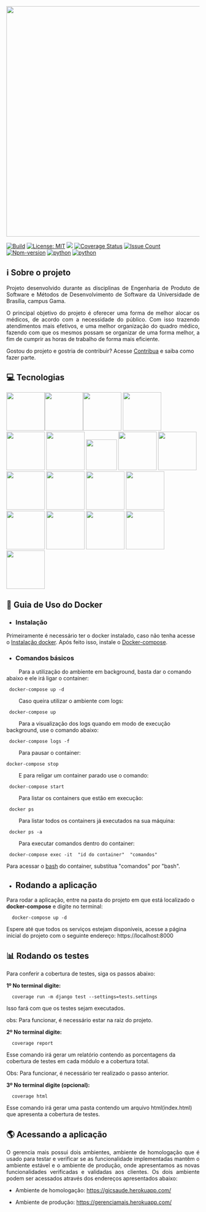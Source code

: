 <p align="center"><a href="image" target="_blank"><img width="600"src="https://github.com/fga-gpp-mds/2018.1_Gerencia_mais/blob/master/docs/documentos/imagens/logo/logo.jpg"></a></p>
<p align="center">
 
  <a href="https://travis-ci.org/fga-gpp-mds/2018.1_Gerencia_mais"><img src="https://travis-ci.org/fga-gpp-mds/2018.1_Gerencia_mais.svg?branch=master" alt="Build"></a>
<a href="https://opensource.org/licenses/MIT"><img src="https://img.shields.io/badge/License-MIT-blue.svg" alt="License: MIT"></a>
  <a href="https://codeclimate.com/github/fga-gpp-mds/2018.1_Gerencia_mais/maintainability"><img src="https://api.codeclimate.com/v1/badges/4aff97e7847e842ef8be/maintainability" /></a>
     <a href='https://coveralls.io/github/fga-gpp-mds/2018.1_Gerencia_mais?branch=is64_Integrar_Frontend_e_Backend'><img src='https://coveralls.io/repos/github/fga-gpp-mds/2018.1_Gerencia_mais/badge.svg?branch=is64_Integrar_Frontend_e_Backend' alt='Coverage Status' /></a>
  <a href="https://codeclimate.com/github/fga-gpp-mds/2018.1_Gerencia_mais"><img src="https://codeclimate.com/github/fga-gpp-mds/2018.1_Gerencia_mais/badges/issue_count.svg" alt="Issue Count"></a>
    <a href=''><img src='https://img.shields.io/npm/v/npm.svg' alt='Npm-version' /></a>
   <a href='https://www.python.org/'><img src='https://img.shields.io/badge/Made%20with-Python-1f425f.svg' alt='python' /></a>
   <a href='https://i.imgur.com/1eUkAob.jpg'><img src='https://i.imgur.com/1eUkAob.jpg' alt='python' /></a>


</p>




## ℹ️ Sobre o projeto
<p align="justify">Projeto desenvolvido durante as disciplinas de Engenharia de Produto de Software e Métodos de Desenvolvimento de Software da Universidade de Brasília, campus Gama.</p>
<p align="justify">O principal objetivo do projeto é oferecer uma forma de melhor alocar os médicos, de acordo com a necessidade do público. Com isso trazendo atendimentos mais efetivos, e uma melhor organização do quadro médico, fazendo com que os mesmos possam se organizar de uma forma melhor, a fim de cumprir as horas de trabalho de forma mais eficiente.</p>

Gostou do projeto e gostria de contribuir? Acesse [Contribua](https://github.com/fga-gpp-mds/2018.1_Gerencia_mais/blob/master/CONTRIBUTING.md) e saiba como fazer parte.


## 💻 Tecnologias

<p><a href="image" target="_blank"><img width="100"src="https://github.com/fga-gpp-mds/2018.1_Gerencia_mais/blob/master/docs/documentos/imagens/Tecnologias/TravisCI-Mascot-1.png"></a><a href="image" target="_blank"><img width="100"src="https://github.com/fga-gpp-mds/2018.1_Gerencia_mais/blob/master/docs/documentos/imagens/Tecnologias/codeclimate.jpg"></a><a href="image" target="_blank"><img width="100"src="https://github.com/fga-gpp-mds/2018.1_Gerencia_mais/blob/master/docs/documentos/imagens/Tecnologias/css-logo-400x400.png"></a>
</a><a href="image" target="_blank"><img width="100"src="https://github.com/fga-gpp-mds/2018.1_Gerencia_mais/blob/master/docs/documentos/imagens/Tecnologias/docker.gif"></a>
</a><a href="image" target="_blank"><img width="100"src="https://github.com/fga-gpp-mds/2018.1_Gerencia_mais/blob/master/docs/documentos/imagens/Tecnologias/drive.gif"></a>
</a><a href="image" target="_blank"><img width="100"src="https://github.com/fga-gpp-mds/2018.1_Gerencia_mais/blob/master/docs/documentos/imagens/Tecnologias/github.gif"></a>
</a><a href="image" target="_blank"><img width="80"src="https://github.com/fga-gpp-mds/2018.1_Gerencia_mais/blob/master/docs/documentos/imagens/Tecnologias/heroku.svg"></a>
</a><a href="image" target="_blank"><img width="100"src="https://github.com/fga-gpp-mds/2018.1_Gerencia_mais/blob/master/docs/documentos/imagens/Tecnologias/html.png"></a>
</a><a href="image" target="_blank"><img width="100"src="https://github.com/fga-gpp-mds/2018.1_Gerencia_mais/blob/master/docs/documentos/imagens/Tecnologias/nodejs.png"></a>
</a><a href="image" target="_blank"><img width="100"src="https://github.com/fga-gpp-mds/2018.1_Gerencia_mais/blob/master/docs/documentos/imagens/Tecnologias/pytest.png"></a>
</a><a href="image" target="_blank"><img width="100"src="https://github.com/fga-gpp-mds/2018.1_Gerencia_mais/blob/master/docs/documentos/imagens/Tecnologias/python-django.png"></a>
</a><a href="image" target="_blank"><img width="100"src="https://github.com/fga-gpp-mds/2018.1_Gerencia_mais/blob/master/docs/documentos/imagens/Tecnologias/react.png"></a>
</a><a href="image" target="_blank"><img width="100"src="https://github.com/fga-gpp-mds/2018.1_Gerencia_mais/blob/master/docs/documentos/imagens/Tecnologias/restfram.png"></a>
</a><a href="image" target="_blank"><img width="100"src="https://github.com/fga-gpp-mds/2018.1_Gerencia_mais/blob/master/docs/documentos/imagens/Tecnologias/selenium-test-automation.png"></a>
</a><a href="image" target="_blank"><img width="100"src="https://github.com/fga-gpp-mds/2018.1_Gerencia_mais/blob/master/docs/documentos/imagens/Tecnologias/telegram.gif"></a>
</a><a href="image" target="_blank"><img width="100"src="https://github.com/fga-gpp-mds/2018.1_Gerencia_mais/blob/master/docs/documentos/imagens/Tecnologias/zenhub.jpg"></a>
 </a>
 <a href="image" target="_blank"><img width="100"src="https://github.com/fga-gpp-mds/2018.1_Gerencia_mais/blob/master/docs/documentos/imagens/Tecnologias/ColourContrastAnalyserPortable_128.png"></a>
 <a href="image" target="_blank"><img width="100"src="https://github.com/fga-gpp-mds/2018.1_Gerencia_mais/blob/master/docs/documentos/imagens/Tecnologias/coveralls-logo.png"></a>

## 🐳 Guia de Uso do Docker

* ### Instalação
Primeiramente é necessário ter o docker instalado, caso não tenha acesse o [Instalação docker](https://docs.docker.com/engine/installation/linux/docker-ce/). Após feito isso, instale o [Docker-compose](https://docs.docker.com/compose/install/).

* ### Comandos básicos 

 &emsp;&emsp; Para a utilização do ambiente em background, basta dar o comando abaixo e ele irá ligar o container:
 
 ```terminal
  docker-compose up -d
 ```
 &emsp;&emsp; Caso queira utilizar o ambiente com logs:

 ```terminal
  docker-compose up 
 ```
 &emsp;&emsp; Para a visualização dos logs quando em modo de execução background, use o comando abaixo:

 ```terminal
  docker-compose logs -f
 ```

 &emsp;&emsp; Para pausar o container:

  ```terminal
  docker-compose stop
 ```
 &emsp;&emsp; E para religar um container parado use o comando: 
 
 ```terminal
  docker-compose start 
 ```

 &emsp;&emsp; Para listar os containers que estão em execução:
 
 ```terminal
  docker ps
 ```
 &emsp;&emsp; Para listar todos os containers já executados na sua máquina:
 
 ```terminal
  docker ps -a
 ```
 &emsp;&emsp; Para executar comandos dentro do container:
 
 ```terminal
  docker-compose exec -it  "id do container"  "comandos"
 ```
 Para acessar o [bash](https://www.gnu.org/software/bash/) do container, substitua "comandos" por "bash".

* ## Rodando a aplicação

Para rodar a aplicação, entre na pasta do projeto em que está localizado o __docker-compose__ e digite no terminal:

```
  docker-compose up -d
```
Espere até que todos os serviços estejam disponíveis, acesse a página inicial do projeto com o seguinte endereço: https://localhost:8000

## 📊 Rodando os testes

Para conferir a cobertura de testes, siga os passos abaixo:

__1º No terminal digite:__
```Terminal
  coverage run -m django test --settings=tests.settings 
```
Isso fará com que os testes sejam executados.

obs: Para funcionar, é necessário estar na raiz do projeto.

__2º No terminal digite:__
```Terminal
  coverage report
```
Esse comando irá gerar um relatório contendo as porcentagens da cobertura de testes em cada módulo e a cobertura total.

Obs: Para funcionar, é necessário ter realizado o passo anterior.

__3º No terminal digite (opcional):__
```Terminal
  coverage html
```
Esse comando irá gerar uma pasta contendo um arquivo html(index.html) que apresenta a cobertura de testes.

## 🌎 Acessando a aplicação

<p align="justify">O gerencia mais possui dois ambientes, ambiente de homologação que é usado para testar e verificar se as funcionalidade implementadas mantêm o ambiente estável e o ambiente de produção, onde apresentamos as novas funcionalidades verificadas e validadas aos clientes. Os dois ambiente podem ser acessados através dos endereços apresentados abaixo:</p>

* Ambiente de homologação: https://gicsaude.herokuapp.com/

* Ambiente de produção: https://gerenciamais.herokuapp.com/
